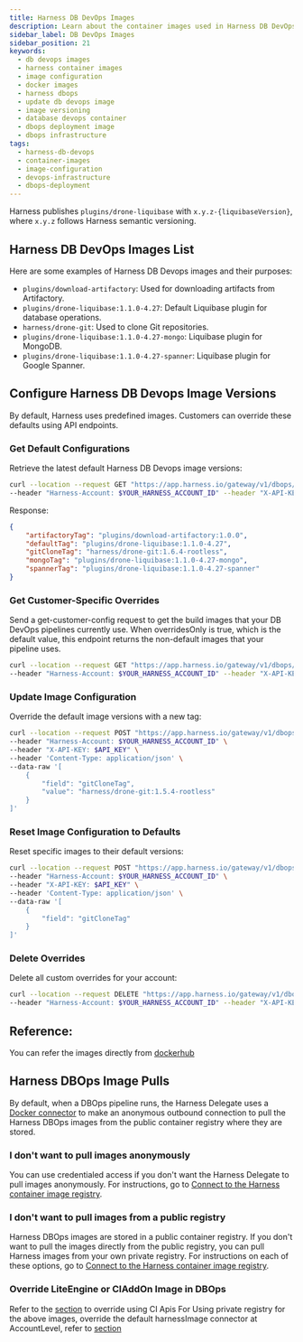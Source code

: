 ```yaml
---
title: Harness DB DevOps Images
description: Learn about the container images used in Harness DB DevOps and how to configure image versions and updates securely and efficiently.
sidebar_label: DB DevOps Images
sidebar_position: 21
keywords:
  - db devops images
  - harness container images
  - image configuration
  - docker images
  - harness dbops
  - update db devops image
  - image versioning
  - database devops container
  - dbops deployment image
  - dbops infrastructure
tags:
  - harness-db-devops
  - container-images
  - image-configuration
  - devops-infrastructure
  - dbops-deployment
---
```


Harness publishes `plugins/drone-liquibase` with `x.y.z-{liquibaseVersion}`, where `x.y.z` follows Harness semantic versioning.

## Harness DB DevOps Images List

Here are some examples of Harness DB Devops images and their purposes:

* `plugins/download-artifactory`: Used for downloading artifacts from Artifactory.
* `plugins/drone-liquibase:1.1.0-4.27`: Default Liquibase plugin for database operations.
* `harness/drone-git`: Used to clone Git repositories.
* `plugins/drone-liquibase:1.1.0-4.27-mongo`: Liquibase plugin for MongoDB.
* `plugins/drone-liquibase:1.1.0-4.27-spanner`: Liquibase plugin for Google Spanner.

## Configure Harness DB Devops Image Versions

By default, Harness uses predefined images. Customers can override these defaults using API endpoints.

### Get Default Configurations

Retrieve the latest default Harness DB Devops image versions:

```sh
curl --location --request GET "https://app.harness.io/gateway/v1/dbops/execution-config/get-default-config" \
--header "Harness-Account: $YOUR_HARNESS_ACCOUNT_ID" --header "X-API-KEY: $API_KEY"
```

Response:

```json
{
    "artifactoryTag": "plugins/download-artifactory:1.0.0",
    "defaultTag": "plugins/drone-liquibase:1.1.0-4.27",
    "gitCloneTag": "harness/drone-git:1.6.4-rootless",
    "mongoTag": "plugins/drone-liquibase:1.1.0-4.27-mongo",
    "spannerTag": "plugins/drone-liquibase:1.1.0-4.27-spanner"
}
```

### Get Customer-Specific Overrides

Send a get-customer-config request to get the build images that your DB DevOps pipelines currently use. When overridesOnly is true, which is the default value, this endpoint returns the non-default images that your pipeline uses.

```sh
curl --location --request GET "https://app.harness.io/gateway/v1/dbops/execution-config/get-customer-config?overridesOnly=true" \
--header "Harness-Account: $YOUR_HARNESS_ACCOUNT_ID" --header "X-API-KEY: $API_KEY"
```

### Update Image Configuration

Override the default image versions with a new tag:

```sh
curl --location --request POST "https://app.harness.io/gateway/v1/dbops/execution-config/update-config" \
--header "Harness-Account: $YOUR_HARNESS_ACCOUNT_ID" \
--header "X-API-KEY: $API_KEY" \
--header 'Content-Type: application/json' \
--data-raw '[
    {
        "field": "gitCloneTag",
        "value": "harness/drone-git:1.5.4-rootless"
    }
]'
```

### Reset Image Configuration to Defaults

Reset specific images to their default versions:

```sh
curl --location --request POST "https://app.harness.io/gateway/v1/dbops/execution-config/reset-config" \
--header "Harness-Account: $YOUR_HARNESS_ACCOUNT_ID" \
--header "X-API-KEY: $API_KEY" \
--header 'Content-Type: application/json' \
--data-raw '[
    {
        "field": "gitCloneTag"
    }
]'
```

### Delete Overrides

Delete all custom overrides for your account:

```sh
curl --location --request DELETE "https://app.harness.io/gateway/v1/dbops/execution-config" \
--header "Harness-Account: $YOUR_HARNESS_ACCOUNT_ID" --header "X-API-KEY: $API_KEY"
```

## Reference:

You can refer the images directly from [dockerhub](https://hub.docker.com/r/plugins/drone-liquibase/tags)


## Harness DBOps Image Pulls
By default, when a DBOps pipeline runs, the Harness Delegate uses a [Docker connector](/docs/platform/connectors/cloud-providers/ref-cloud-providers/docker-registry-connector-settings-reference.md) to make an anonymous outbound connection to pull the Harness DBOps images from the public container registry where they are stored.

### I don't want to pull images anonymously

You can use credentialed access if you don't want the Harness Delegate to pull images anonymously. For instructions, go to [Connect to the Harness container image registry](/docs/platform/connectors/artifact-repositories/connect-to-harness-container-image-registry-using-docker-connector).

### I don't want to pull images from a public registry

Harness DBOps images are stored in a public container registry. If you don't want to pull the images directly from the public registry, you can pull Harness images from your own private registry. For instructions on each of these options, go to [Connect to the Harness container image registry](/docs/platform/connectors/artifact-repositories/connect-to-harness-container-image-registry-using-docker-connector.md).

### Override LiteEngine or CIAddOn Image in DBOps

Refer to the [section](/docs/continuous-integration/use-ci/set-up-build-infrastructure/harness-ci#harness-ci-image-updates) to override using CI Apis
For Using private registry for the above images, override the default harnessImage connector at AccountLevel, refer to [section](/docs/platform/connectors/artifact-repositories/connect-to-harness-container-image-registry-using-docker-connector/#configure-harness-to-always-use-credentials-to-pull-harness-images)
